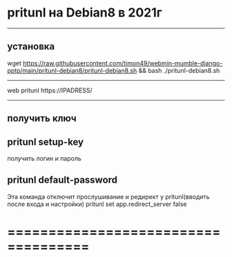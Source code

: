 # pritunl на Debian8 в 2021г
-----------------------------
установка
-----------------------------

wget https://raw.githubusercontent.com/timon49/webmin-mumble-django-pptp/main/pritunl-debian8/pritunl-debian8.sh && bash ./pritunl-debian8.sh

-----------------------------
web pritunl
https://IPADRESS/

-----------------------------
получить ключ 
-----------------------------

pritunl setup-key
-----------------------------

получить логин и пароль 

pritunl default-password
-----------------------------

Эта команда отключит прослушивание и редирект у pritunl(вводить после входа и настройки)
pritunl set app.redirect_server false 


====================================
====================================
